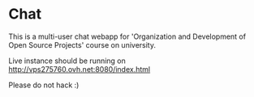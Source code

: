 # Chat

This is a multi-user chat webapp for 'Organization and Development of Open Source Projects' course on university.

Live instance should be running on http://vps275760.ovh.net:8080/index.html

Please do not hack :)

